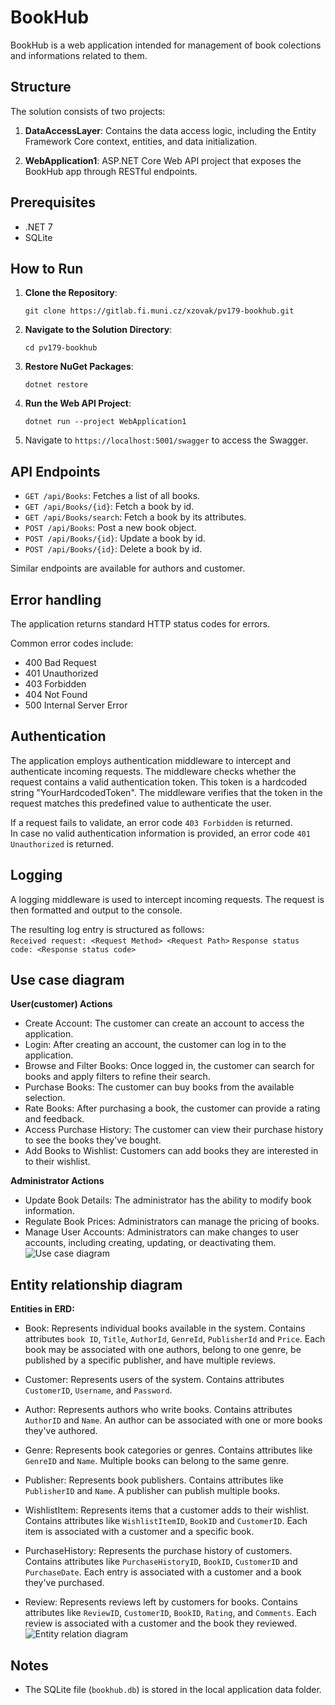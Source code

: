 # BookHub

BookHub is a web application intended for management of book colections and informations related to them.

## Structure

The solution consists of two projects:

1. **DataAccessLayer**: Contains the data access logic, including the Entity Framework Core context, entities, and data initialization.

2. **WebApplication1**: ASP.NET Core Web API project that exposes the BookHub app through RESTful endpoints.

## Prerequisites

- .NET 7
- SQLite

## How to Run

1. **Clone the Repository**: 
   ```
   git clone https://gitlab.fi.muni.cz/xzovak/pv179-bookhub.git
   ```

2. **Navigate to the Solution Directory**:
   ```
   cd pv179-bookhub
   ```

3. **Restore NuGet Packages**:
   ```
   dotnet restore
   ```

4. **Run the Web API Project**:
   ```
   dotnet run --project WebApplication1
   ```

5. Navigate to `https://localhost:5001/swagger` to access the Swagger.

## API Endpoints

- `GET /api/Books`: Fetches a list of all books.
- `GET /api/Books/{id}`: Fetch a book by id.
- `GET /api/Books/search`: Fetch a book by its attributes.
- `POST /api/Books`: Post a new book object.
- `POST /api/Books/{id}`: Update a book by id.
- `POST /api/Books/{id}`: Delete a book by id.

Similar endpoints are available for authors and customer.

## Error handling

The application returns standard HTTP status codes for errors.

Common error codes include:
- 400 Bad Request
- 401 Unauthorized
- 403 Forbidden
- 404 Not Found
- 500 Internal Server Error

## Authentication

The application employs authentication middleware to intercept and authenticate incoming requests. The middleware checks whether the request contains a valid authentication token. This token is a hardcoded string "YourHardcodedToken". The middleware verifies that the token in the request matches this predefined value to authenticate the user.

If a request fails to validate, an error code `403 Forbidden` is returned.  
In case no valid authentication information is provided, an error code `401 Unauthorized` is returned.

## Logging

A logging middleware is used to intercept incoming requests. The request is then formatted and output to the console.

The resulting log entry is structured as follows:  
` Received request: <Request Method> <Request Path> `
` Response status code: <Response status code> `

## Use case diagram
**User(customer) Actions**  
- Create Account: The customer can create an account to access the application.
- Login: After creating an account, the customer can log in to the application.
- Browse and Filter Books: Once logged in, the customer can search for books and apply filters to refine their search.
- Purchase Books: The customer can buy books from the available selection.
- Rate Books: After purchasing a book, the customer can provide a rating and feedback.
- Access Purchase History: The customer can view their purchase history to see the books they've bought.
- Add Books to Wishlist: Customers can add books they are interested in to their wishlist.  

**Administrator Actions**
- Update Book Details: The administrator has the ability to modify book information.
- Regulate Book Prices: Administrators can manage the pricing of books.
- Manage User Accounts: Administrators can make changes to user accounts, including creating, updating, or deactivating them.
![Use case diagram](https://gitlab.fi.muni.cz/xzovak/pv179-bookhub/-/raw/2-milestone-1/UseCase.png?ref_type=heads)

## Entity relationship diagram
**Entities in ERD:**
- Book: Represents individual books available in the system. Contains attributes `book ID`, `Title`, `AuthorId`, `GenreId`, `PublisherId` and `Price`. Each book may be associated with one authors, belong to one genre, be published by a specific publisher, and have multiple reviews.

- Customer: Represents users of the system. Contains attributes `CustomerID`, `Username`, and `Password`.

- Author: Represents authors who write books. Contains attributes `AuthorID` and `Name`. An author can be associated with one or more books they've authored.

- Genre: Represents book categories or genres. Contains attributes like `GenreID` and `Name`. Multiple books can belong to the same genre.

- Publisher: Represents book publishers. Contains attributes like `PublisherID` and `Name`. A publisher can publish multiple books.

- WishlistItem: Represents items that a customer adds to their wishlist. Contains attributes like `WishlistItemID`, `BookID` and `CustomerID`. Each item is associated with a customer and a specific book.

- PurchaseHistory: Represents the purchase history of customers. Contains attributes like `PurchaseHistoryID`, `BookID`, `CustomerID` and `PurchaseDate`. Each entry is associated with a customer and a book they've purchased.

- Review: Represents reviews left by customers for books. Contains attributes like `ReviewID`, `CustomerID`, `BookID`, `Rating`, and `Comments`. Each review is associated with a customer and the book they reviewed.
![Entity relation diagram](https://gitlab.fi.muni.cz/xzovak/pv179-bookhub/-/raw/2-milestone-1/DataModel.png?ref_type=heads)

## Notes

- The SQLite file (`bookhub.db`) is stored in the local application data folder.
